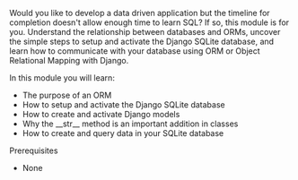 Would you like to develop a data driven application but the timeline for completion doesn't allow enough time to learn SQL? If so, this module is for you. Understand the relationship between databases and ORMs, uncover the simple steps to setup and activate the Django SQLite database, and learn how to communicate with your database using ORM or Object Relational Mapping with Django. 

In this module you will learn:

- The purpose of an ORM
- How to setup and activate the Django SQLite database
- How to create and activate Django models
- Why the \_\_str__ method is an important addition in classes
- How to create and query data in your SQLite database

Prerequisites
- None
